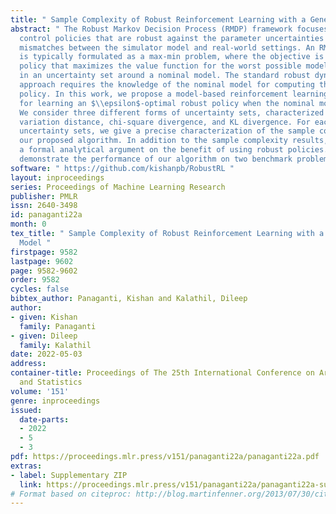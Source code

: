 ```yaml
---
title: " Sample Complexity of Robust Reinforcement Learning with a Generative Model "
abstract: " The Robust Markov Decision Process (RMDP) framework focuses on designing
  control policies that are robust against the parameter uncertainties due to the
  mismatches between the simulator model and real-world settings. An RMDP problem
  is typically formulated as a max-min problem, where the objective is to find the
  policy that maximizes the value function for the worst possible model that lies
  in an uncertainty set around a nominal model. The standard robust dynamic programming
  approach requires the knowledge of the nominal model for computing the optimal robust
  policy. In this work, we propose a model-based reinforcement learning (RL) algorithm
  for learning an $\\epsilon$-optimal robust policy when the nominal model is unknown.
  We consider three different forms of uncertainty sets, characterized by the total
  variation distance, chi-square divergence, and KL divergence. For each of these
  uncertainty sets, we give a precise characterization of the sample complexity of
  our proposed algorithm. In addition to the sample complexity results, we also present
  a formal analytical argument on the benefit of using robust policies. Finally, we
  demonstrate the performance of our algorithm on two benchmark problems. "
software: " https://github.com/kishanpb/RobustRL "
layout: inproceedings
series: Proceedings of Machine Learning Research
publisher: PMLR
issn: 2640-3498
id: panaganti22a
month: 0
tex_title: " Sample Complexity of Robust Reinforcement Learning with a Generative
  Model "
firstpage: 9582
lastpage: 9602
page: 9582-9602
order: 9582
cycles: false
bibtex_author: Panaganti, Kishan and Kalathil, Dileep
author:
- given: Kishan
  family: Panaganti
- given: Dileep
  family: Kalathil
date: 2022-05-03
address:
container-title: Proceedings of The 25th International Conference on Artificial Intelligence
  and Statistics
volume: '151'
genre: inproceedings
issued:
  date-parts:
  - 2022
  - 5
  - 3
pdf: https://proceedings.mlr.press/v151/panaganti22a/panaganti22a.pdf
extras:
- label: Supplementary ZIP
  link: https://proceedings.mlr.press/v151/panaganti22a/panaganti22a-supp.zip
# Format based on citeproc: http://blog.martinfenner.org/2013/07/30/citeproc-yaml-for-bibliographies/
---
```

